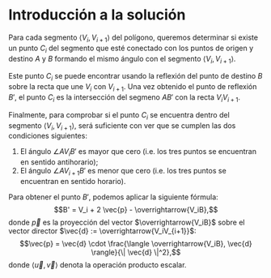 # Introducción a la solución

Para cada segmento $\langle V_i, V_{i+1} \rangle$ del polígono, queremos determinar si existe un punto $C_i$ del segmento que esté conectado
con los puntos de origen y destino $A$ y $B$ formando el mismo ángulo con el segmento $\langle V_i, V_{i+1} \rangle$.

Este punto $C_i$ se puede encontrar usando la reflexión del punto de destino $B$ sobre la recta que une $V_i$ con $V_{i+1}$.
Una vez obtenido el punto de reflexión $B'$, el punto $C_i$ es la intersección del segmeno $AB'$ con la recta $V_iV_{i+1}$.

Finalmente, para comprobar si el punto $C_i$ se encuentra dentro del segmento $\langle V_i, V_{i+1} \rangle$,
será suficiente con ver que se cumplen las dos condiciones siguientes:
1. El ángulo $\angle A V_i B'$ es mayor que cero (i.e. los tres puntos se encuentran en sentido antihorario);
2. El ángulo $\angle A V_{i+1} B'$ es menor que cero (i.e. los tres puntos se encuentran en sentido horario).

Para obtener el punto $B'$, podemos aplicar la siguiente fórmula:
$$B' = V_i + 2 \vec{p} - \overrightarrow{V_iB},$$
donde $\vec{p}$ es la proyección del vector $\overrightarrow{V_iB}$ sobre el vector director $\vec{d} := \overrightarrow{V_iV_{i+1}}$:
$$\vec{p} = \vec{d} \cdot \frac{\langle \overrightarrow{V_iB}, \vec{d} \rangle}{\| \vec{d} \|^2},$$
donde $\langle \vec{u}, \vec{v} \rangle$ denota la operación producto escalar.
